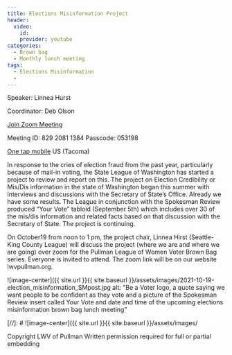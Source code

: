 ```yaml
---
title: Elections Misinformation Project
header:
  video:
    id:
    provider: youtube
categories:
  - Brown bag
  - Monthly lunch meeting
tags:
  - Elections Misinformation
  -
---
```


Speaker: Linnea Hurst

Coordinator: Deb Olson

[Join Zoom Meeting](https://us02web.zoom.us/j/82920811384?pwd=WUY0QXhrak0vQjdqTGw4TXltNWtQQT09)

Meeting ID: 829 2081 1384
Passcode: 053198

[One tap mobile](tel:+12532158782,82920811384#) US (Tacoma)

In response to the cries of election fraud from the past year, particularly because of mail-in voting, the State League of Washington has started a project to review and report on this. The project on Election Credibility or Mis/Dis information in the state of Washington began this summer with interviews and discussions with the Secretary of State’s Office.  Already we have some results. The League in conjunction with the Spokesman Review produced “Your Vote” tabloid (September 5th) which includes over 30 of the mis/dis information and related facts based on that discussion with the Secretary of State. The project is continuing.

On October19 from noon to 1 pm, the project chair, Linnea Hirst (Seattle-King County League) will discuss the project (where we are and where we are going) over zoom for the Pullman League of Women Voter Brown Bag series. Everyone is invited to attend. The zoom link will be on our website lwvpullman.org.


![image-center]({{ site.url }}{{ site.baseurl }}/assets/images/2021-10-19-election_misinformation_SMpost.jpg
alt: "Be a Voter logo, a quote saying we want people to be confident as they vote and a picture of the Spokesman Review insert called Your Vote and date and time of the upcoming elections misinformation brown bag lunch meeting"

[//]: # ![image-center]({{ site.url }}{{ site.baseurl }}/assets/images/

Copyright LWV of Pullman
Written permission required for full or partial embedding

<!---change the title to whatever you want the post to be titled
change the ID out to the end of the youtube link https://youtu.be/r61ARK4Qv9c -->
